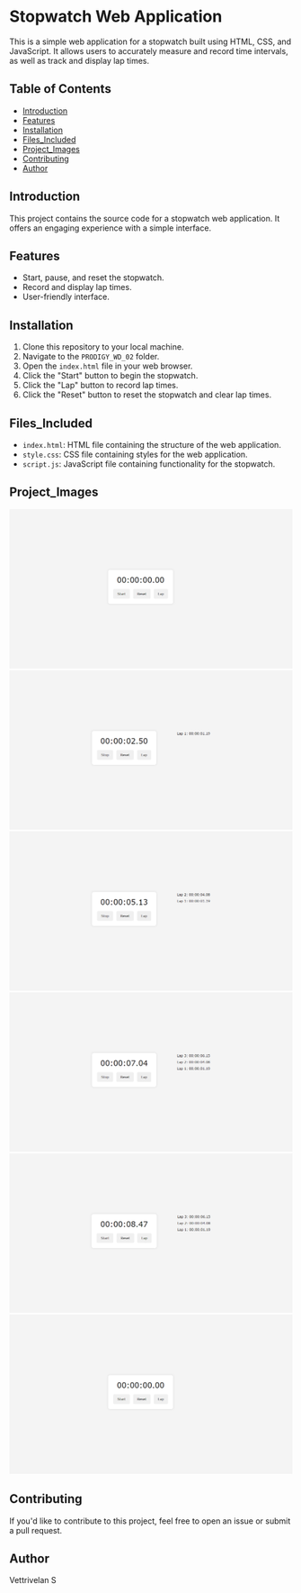 # Stopwatch Web Application

This is a simple web application for a stopwatch built using HTML, CSS, and JavaScript. It allows users to accurately measure and record time intervals, as well as track and display lap times.

## Table of Contents

- [Introduction](#introduction)
- [Features](#features)
- [Installation](#installation)
- [Files_Included](#files_included)
- [Project_Images](#project_images)
- [Contributing](#contributing)
- [Author](#author)

## Introduction

This project contains the source code for a stopwatch web application. It offers an engaging experience with a simple interface.

## Features

- Start, pause, and reset the stopwatch.
- Record and display lap times.
- User-friendly interface.

## Installation

1. Clone this repository to your local machine.
2. Navigate to the `PRODIGY_WD_02` folder.
3. Open the `index.html` file in your web browser.
4. Click the "Start" button to begin the stopwatch.
5. Click the "Lap" button to record lap times.
6. Click the "Reset" button to reset the stopwatch and clear lap times.

## Files_Included

- `index.html`: HTML file containing the structure of the web application.
- `style.css`: CSS file containing styles for the web application.
- `script.js`: JavaScript file containing functionality for the stopwatch.

## Project_Images

![Project Image - Start](./resources/start.png)
![Project Image - Lap 1](Resources/lap1.png)
![Project Image - Lap 2](Resources/lap2.png)
![Project Image - Lap 3](./resources/lap3.png)
![Project Image - Lap Stopped](./resources/lap_stop.png)
![Project Image - Reset](./resources/reset.png)


## Contributing

If you'd like to contribute to this project, feel free to open an issue or submit a pull request.

## Author

Vettrivelan S
